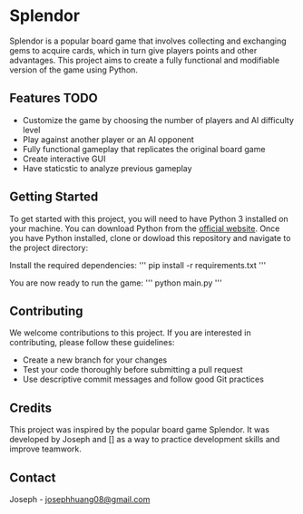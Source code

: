 # Splendor
Splendor is a popular board game that involves collecting and exchanging gems to acquire cards, which in turn give players points and other advantages. This project aims to create a fully functional and modifiable version of the game using Python.

## Features TODO
- Customize the game by choosing the number of players and AI difficulty level
- Play against another player or an AI opponent
- Fully functional gameplay that replicates the original board game
- Create interactive GUI
- Have staticstic to analyze previous gameplay

## Getting Started
To get started with this project, you will need to have Python 3 installed on your machine. You can download Python from the [official website](https://www.python.org/downloads/).
Once you have Python installed, clone or dowload this repository and navigate to the project directory:

Install the required dependencies:
'''
pip install -r requirements.txt
'''

You are now ready to run the game:
'''
python main.py
'''

## Contributing
We welcome contributions to this project. If you are interested in contributing, please follow these guidelines:
- Create a new branch for your changes
- Test your code thoroughly before submitting a pull request
- Use descriptive commit messages and follow good Git practices

## Credits
This project was inspired by the popular board game Splendor. It was developed by Joseph and [] as a way to practice development skills and improve teamwork.

## Contact
Joseph - josephhuang08@gmail.com